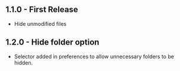 ## 1.1.0 - First Release
* Hide unmodified files

## 1.2.0 - Hide folder option
* Selector added in preferences to allow unnecessary folders to be hidden.
